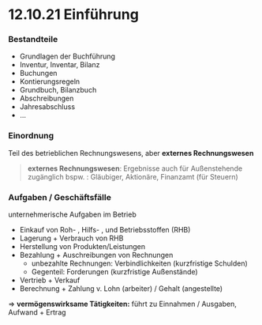 # 12.10.21 Einführung

### Bestandteile

- Grundlagen der Buchführung 
- Inventur, Inventar, Bilanz
- Buchungen
- Kontierungsregeln
- Grundbuch, Bilanzbuch
- Abschreibungen
- Jahresabschluss
- ...



### Einordnung

Teil des betrieblichen Rechnungswesens, aber **externes Rechnungswesen** 

> **externes Rechnungswesen**: Ergebnisse auch für Außenstehende zugänglich bspw. : Gläubiger, Aktionäre, Finanzamt (für Steuern)
### Aufgaben / Geschäftsfälle

unternehmerische Aufgaben im Betrieb

- Einkauf von Roh- , Hilfs- , und Betriebsstoffen (RHB)
- Lagerung + Verbrauch von RHB
- Herstellung von Produkten/Leistungen
- Bezahlung  + Auschreibungen von Rechnungen
    - unbezahlte Rechnungen: Verbindlichkeiten (kurzfristige Schulden)
    - Gegenteil: Forderungen (kurzfristige Außenstände)
- Vertrieb + Verkauf
- Berechnung + Zahlung v. Lohn (arbeiter) / Gehalt (angestellte)

=> **vermögenswirksame Tätigkeiten:** führt zu Einnahmen / Ausgaben, Aufwand + Ertrag 